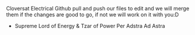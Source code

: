 Cloversat Electrical Github
pull and push our files to edit and we will merge them if the changes are good to go, if not we will work on it with you:D
- Supreme Lord of Energy & Tzar of Power
  Per Adstra Ad Astra
